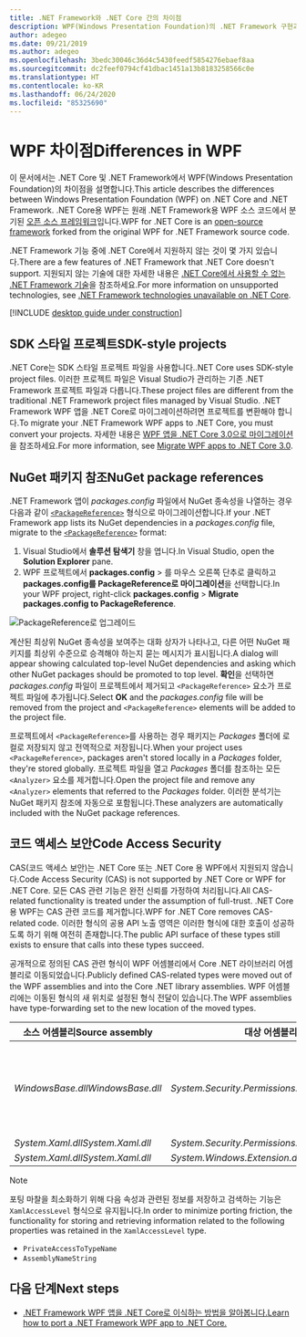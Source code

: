 ```yaml
---
title: .NET Framework와 .NET Core 간의 차이점
description: WPF(Windows Presentation Foundation)의 .NET Framework 구현과 .NET Core WPF 간의 차이점을 설명합니다. 앱을 마이그레이션할 때 이러한 비호환성을 고려해야 합니다.
author: adegeo
ms.date: 09/21/2019
ms.author: adegeo
ms.openlocfilehash: 3bedc30046c36d4c5430feedf5854276ebaef8aa
ms.sourcegitcommit: dc2feef0794cf41dbac1451a13b8183258566c0e
ms.translationtype: HT
ms.contentlocale: ko-KR
ms.lasthandoff: 06/24/2020
ms.locfileid: "85325690"
---
```

# <a name="differences-in-wpf"></a><span data-ttu-id="21674-104">WPF 차이점</span><span class="sxs-lookup"><span data-stu-id="21674-104">Differences in WPF</span></span>

<span data-ttu-id="21674-105">이 문서에서는 .NET Core 및 .NET Framework에서 WPF(Windows Presentation Foundation)의 차이점을 설명합니다.</span><span class="sxs-lookup"><span data-stu-id="21674-105">This article describes the differences between Windows Presentation Foundation (WPF) on .NET Core and .NET Framework.</span></span> <span data-ttu-id="21674-106">.NET Core용 WPF는 원래 .NET Framework용 WPF 소스 코드에서 분기된 [오픈 소스 프레임워크](https://github.com/dotnet/wpf)입니다.</span><span class="sxs-lookup"><span data-stu-id="21674-106">WPF for .NET Core is an [open-source framework](https://github.com/dotnet/wpf) forked from the original WPF for .NET Framework source code.</span></span>

<span data-ttu-id="21674-107">.NET Framework 기능 중에 .NET Core에서 지원하지 않는 것이 몇 가지 있습니다.</span><span class="sxs-lookup"><span data-stu-id="21674-107">There are a few features of .NET Framework that .NET Core doesn't support.</span></span> <span data-ttu-id="21674-108">지원되지 않는 기술에 대한 자세한 내용은 [.NET Core에서 사용할 수 없는 .NET Framework 기술](../../core/porting/net-framework-tech-unavailable.md)을 참조하세요.</span><span class="sxs-lookup"><span data-stu-id="21674-108">For more information on unsupported technologies, see [.NET Framework technologies unavailable on .NET Core](../../core/porting/net-framework-tech-unavailable.md).</span></span>

[!INCLUDE [desktop guide under construction](../../../includes/desktop-guide-preview-note.md)]

## <a name="sdk-style-projects"></a><span data-ttu-id="21674-109">SDK 스타일 프로젝트</span><span class="sxs-lookup"><span data-stu-id="21674-109">SDK-style projects</span></span>

<span data-ttu-id="21674-110">.NET Core는 SDK 스타일 프로젝트 파일을 사용합니다.</span><span class="sxs-lookup"><span data-stu-id="21674-110">.NET Core uses SDK-style project files.</span></span> <span data-ttu-id="21674-111">이러한 프로젝트 파일은 Visual Studio가 관리하는 기존 .NET Framework 프로젝트 파일과 다릅니다.</span><span class="sxs-lookup"><span data-stu-id="21674-111">These project files are different from the traditional .NET Framework project files managed by Visual Studio.</span></span> <span data-ttu-id="21674-112">.NET Framework WPF 앱을 .NET Core로 마이그레이션하려면 프로젝트를 변환해야 합니다.</span><span class="sxs-lookup"><span data-stu-id="21674-112">To migrate your .NET Framework WPF apps to .NET Core, you must convert your projects.</span></span> <span data-ttu-id="21674-113">자세한 내용은 [WPF 앱을 .NET Core 3.0으로 마이그레이션](convert-project-from-net-framework.md)을 참조하세요.</span><span class="sxs-lookup"><span data-stu-id="21674-113">For more information, see [Migrate WPF apps to .NET Core 3.0](convert-project-from-net-framework.md).</span></span>

## <a name="nuget-package-references"></a><span data-ttu-id="21674-114">NuGet 패키지 참조</span><span class="sxs-lookup"><span data-stu-id="21674-114">NuGet package references</span></span>

<span data-ttu-id="21674-115">.NET Framework 앱이 *packages.config* 파일에서 NuGet 종속성을 나열하는 경우 다음과 같이 [`<PackageReference>`](/nuget/consume-packages/package-references-in-project-files) 형식으로 마이그레이션합니다.</span><span class="sxs-lookup"><span data-stu-id="21674-115">If your .NET Framework app lists its NuGet dependencies in a *packages.config* file, migrate to the [`<PackageReference>`](/nuget/consume-packages/package-references-in-project-files) format:</span></span>

1. <span data-ttu-id="21674-116">Visual Studio에서 **솔루션 탐색기** 창을 엽니다.</span><span class="sxs-lookup"><span data-stu-id="21674-116">In Visual Studio, open the **Solution Explorer** pane.</span></span>
1. <span data-ttu-id="21674-117">WPF 프로젝트에서 **packages.config** > 를 마우스 오른쪽 단추로 클릭하고 **packages.config를 PackageReference로 마이그레이션**을 선택합니다.</span><span class="sxs-lookup"><span data-stu-id="21674-117">In your WPF project, right-click **packages.config** > **Migrate packages.config to PackageReference**.</span></span>

![PackageReference로 업그레이드](media/differences-from-net-framework/package-reference-migration.png)

<span data-ttu-id="21674-119">계산된 최상위 NuGet 종속성을 보여주는 대화 상자가 나타나고, 다른 어떤 NuGet 패키지를 최상위 수준으로 승격해야 하는지 묻는 메시지가 표시됩니다.</span><span class="sxs-lookup"><span data-stu-id="21674-119">A dialog will appear showing calculated top-level NuGet dependencies and asking which other NuGet packages should be promoted to top level.</span></span> <span data-ttu-id="21674-120">**확인**을 선택하면 *packages.config* 파일이 프로젝트에서 제거되고 `<PackageReference>` 요소가 프로젝트 파일에 추가됩니다.</span><span class="sxs-lookup"><span data-stu-id="21674-120">Select **OK** and the *packages.config* file will be removed from the project and `<PackageReference>` elements will be added to the project file.</span></span>

<span data-ttu-id="21674-121">프로젝트에서 `<PackageReference>`를 사용하는 경우 패키지는 *Packages* 폴더에 로컬로 저장되지 않고 전역적으로 저장됩니다.</span><span class="sxs-lookup"><span data-stu-id="21674-121">When your project uses `<PackageReference>`, packages aren't stored locally in a *Packages* folder, they're stored globally.</span></span> <span data-ttu-id="21674-122">프로젝트 파일을 열고 *Packages* 폴더를 참조하는 모든 `<Analyzer>` 요소를 제거합니다.</span><span class="sxs-lookup"><span data-stu-id="21674-122">Open the project file and remove any `<Analyzer>` elements that referred to the *Packages* folder.</span></span> <span data-ttu-id="21674-123">이러한 분석기는 NuGet 패키지 참조에 자동으로 포함됩니다.</span><span class="sxs-lookup"><span data-stu-id="21674-123">These analyzers are automatically included with the NuGet package references.</span></span>

## <a name="code-access-security"></a><span data-ttu-id="21674-124">코드 액세스 보안</span><span class="sxs-lookup"><span data-stu-id="21674-124">Code Access Security</span></span>

<span data-ttu-id="21674-125">CAS(코드 액세스 보안)는 .NET Core 또는 .NET Core 용 WPF에서 지원되지 않습니다.</span><span class="sxs-lookup"><span data-stu-id="21674-125">Code Access Security (CAS) is not supported by .NET Core or WPF for .NET Core.</span></span> <span data-ttu-id="21674-126">모든 CAS 관련 기능은 완전 신뢰를 가정하여 처리됩니다.</span><span class="sxs-lookup"><span data-stu-id="21674-126">All CAS-related functionality is treated under the assumption of full-trust.</span></span> <span data-ttu-id="21674-127">.NET Core 용 WPF는 CAS 관련 코드를 제거합니다.</span><span class="sxs-lookup"><span data-stu-id="21674-127">WPF for .NET Core removes CAS-related code.</span></span> <span data-ttu-id="21674-128">이러한 형식의 공용 API 노출 영역은 이러한 형식에 대한 호출이 성공하도록 하기 위해 여전히 존재합니다.</span><span class="sxs-lookup"><span data-stu-id="21674-128">The public API surface of these types still exists to ensure that calls into these types succeed.</span></span>

<span data-ttu-id="21674-129">공개적으로 정의된 CAS 관련 형식이 WPF 어셈블리에서 Core .NET 라이브러리 어셈블리로 이동되었습니다.</span><span class="sxs-lookup"><span data-stu-id="21674-129">Publicly defined CAS-related types were moved out of the WPF assemblies and into the Core .NET library assemblies.</span></span> <span data-ttu-id="21674-130">WPF 어셈블리에는 이동된 형식의 새 위치로 설정된 형식 전달이 있습니다.</span><span class="sxs-lookup"><span data-stu-id="21674-130">The WPF assemblies have type-forwarding set to the new location of the moved types.</span></span>

| <span data-ttu-id="21674-131">소스 어셈블리</span><span class="sxs-lookup"><span data-stu-id="21674-131">Source assembly</span></span> | <span data-ttu-id="21674-132">대상 어셈블리</span><span class="sxs-lookup"><span data-stu-id="21674-132">Target assembly</span></span> | <span data-ttu-id="21674-133">형식</span><span class="sxs-lookup"><span data-stu-id="21674-133">Type</span></span>                |
| --------------- | --------------- | ------------------- |
| <span data-ttu-id="21674-134">*WindowsBase.dll*</span><span class="sxs-lookup"><span data-stu-id="21674-134">*WindowsBase.dll*</span></span> | <span data-ttu-id="21674-135">*System.Security.Permissions.dll*</span><span class="sxs-lookup"><span data-stu-id="21674-135">*System.Security.Permissions.dll*</span></span> | <xref:System.Security.Permissions.MediaPermission> <br /> <xref:System.Security.Permissions.MediaPermissionAttribute> <br /> <xref:System.Security.Permissions.MediaPermissionAudio> <br /> <xref:System.Security.Permissions.MediaPermissionImage> <br /> <xref:System.Security.Permissions.MediaPermissionVideo> <br /> <xref:System.Security.Permissions.WebBrowserPermission> <br /> <xref:System.Security.Permissions.WebBrowserPermissionAttribute> <br /> <xref:System.Security.Permissions.WebBrowserPermissionLevel> |
| <span data-ttu-id="21674-136">*System.Xaml.dll*</span><span class="sxs-lookup"><span data-stu-id="21674-136">*System.Xaml.dll*</span></span> | <span data-ttu-id="21674-137">*System.Security.Permissions.dll*</span><span class="sxs-lookup"><span data-stu-id="21674-137">*System.Security.Permissions.dll*</span></span> | <xref:System.Xaml.Permissions.XamlLoadPermission> |
| <span data-ttu-id="21674-138">*System.Xaml.dll*</span><span class="sxs-lookup"><span data-stu-id="21674-138">*System.Xaml.dll*</span></span> | <span data-ttu-id="21674-139">*System.Windows.Extension.dll*</span><span class="sxs-lookup"><span data-stu-id="21674-139">*System.Windows.Extension.dll*</span></span>    | <xref:System.Xaml.Permissions.XamlAccessLevel><br/> |

> [!NOTE]
> <span data-ttu-id="21674-140">포팅 마찰을 최소화하기 위해 다음 속성과 관련된 정보를 저장하고 검색하는 기능은 `XamlAccessLevel` 형식으로 유지됩니다.</span><span class="sxs-lookup"><span data-stu-id="21674-140">In order to minimize porting friction, the functionality for storing and retrieving information related to the following properties was retained in the `XamlAccessLevel` type.</span></span>
>
> - `PrivateAccessToTypeName`
> - `AssemblyNameString`

## <a name="next-steps"></a><span data-ttu-id="21674-141">다음 단계</span><span class="sxs-lookup"><span data-stu-id="21674-141">Next steps</span></span>

- [<span data-ttu-id="21674-142">.NET Framework WPF 앱을 .NET Core로 이식하는 방법을 알아봅니다.</span><span class="sxs-lookup"><span data-stu-id="21674-142">Learn how to port a .NET Framework WPF app to .NET Core.</span></span>](convert-project-from-net-framework.md)
